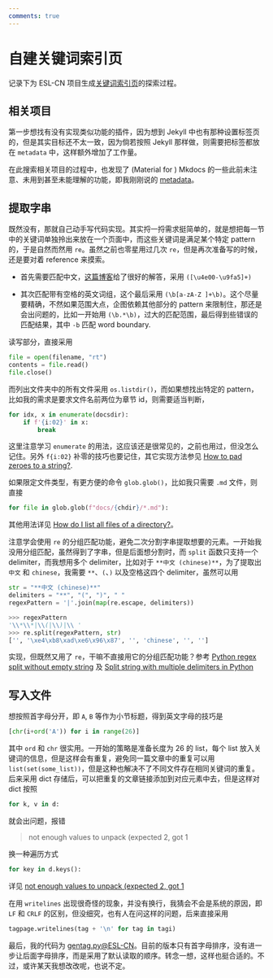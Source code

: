 ```yaml
---
comments: true
---
```


# 自建关键词索引页

记录下为 ESL-CN 项目生成[关键词索引页](https://esl.hohoweiya.xyz/tag/index.html)的探索过程。

## 相关项目

第一步想找有没有实现类似功能的插件，因为想到 Jekyll 中也有那种设置标签页的，但是其实目标还不太一致，因为倘若按照 Jekyll 那样做，则需要把标签都放在 `metadata` 中，这样额外增加了工作量。

在此搜索相关项目的过程中，也发现了 (Material for ) Mkdocs 的一些此前未注意、未用到甚至未能理解的功能，即我刚刚说的 [metadata](https://squidfunk.github.io/mkdocs-material/extensions/metadata/)。

## 提取字串

既然没有，那就自己动手写代码实现。其实捋一捋需求挺简单的，就是想把每一节中的关键词单独拎出来放在一个页面中，而这些关键词是满足某个特定 pattern 的，于是自然而然用 `re`。虽然之前也零星用过几次 `re`，但是再次准备写的时候，还是要对着 reference 来摸索。

- 首先需要匹配中文，[这篇博客](https://blog.csdn.net/gatieme/article/details/43235791)给了很好的解答，采用 `([\u4e00-\u9fa5]+)`

- 其次匹配带有空格的英文词组，这个最后采用 `(\b[a-zA-Z ]+\b)`。这个尽量要精确，不然如果范围大点，企图依赖其他部分的 pattern 来限制住，那还是会出问题的，比如一开始用 `(\b.*\b)`，过大的匹配范围，最后得到些错误的匹配结果，其中 `-b` 匹配 word boundary.

读写部分，直接采用 

```python
file = open(filename, "rt")
contents = file.read()
file.close()
```

而列出文件夹中的所有文件采用 `os.listdir()`，而如果想找出特定的 pattern，比如我的需求是要求文件名前两位为章节 id，则需要适当判断，

```python
for idx, x in enumerate(docsdir):
    if f'{i:02}' in x:
        break
```

这里注意学习 `enumerate` 的用法，这应该还是很常见的，之前也用过，但没怎么记住。另外 `f{i:02}` 补零的技巧也要记住，其它实现方法参见 [How to pad zeroes to a string?](https://stackoverflow.com/questions/339007/how-to-pad-zeroes-to-a-string).

如果限定文件类型，有更方便的命令 `glob.glob()`，比如我只需要 `.md` 文件，则直接

```python
for file in glob.glob(f"docs/{chdir}/*.md"):
```

其他用法详见 [How do I list all files of a directory?](https://stackoverflow.com/questions/3207219/how-do-i-list-all-files-of-a-directory)。

注意学会使用 `re` 的分组匹配功能，避免二次分割字串提取想要的元素。一开始我没用分组匹配，虽然得到了字串，但是后面想分割时，而 `split` 函数只支持一个 delimiter，而我想用多个 delimiter，比如对于 `**中文 (chinese)**`，为了提取出 `中文` 和 `chinese`，我需要 `**`、`(`、`)` 以及空格这四个 delimiter，虽然可以用

```python
str = "**中文 (chinese)**"
delimiters = "**", "(", ")", " "
regexPattern = '|'.join(map(re.escape, delimiters))

>>> regexPattern
'\\*\\*|\\(|\\)|\\ '
>>> re.split(regexPattern, str)
['', '\xe4\xb8\xad\xe6\x96\x87', '', 'chinese', '', '']
```

实现，但既然又用了 `re`，干嘛不直接用它的分组匹配功能？参考 [Python regex split without empty string](https://stackoverflow.com/questions/16840851/python-regex-split-without-empty-string) 及 [Split string with multiple delimiters in Python](https://stackoverflow.com/questions/4998629/split-string-with-multiple-delimiters-in-python)

## 写入文件

想按照首字母分开，即 `A`, `B` 等作为小节标题，得到英文字母的技巧是 

```python
[chr(i+ord('A')) for i in range(26)]
```

其中 `ord` 和 `chr` 很实用。一开始的策略是准备长度为 26 的 list，每个 list 放入关键词的信息，但是这样会有重复，避免同一篇文章中的重复可以用 `list(set(some_list))`，但是这种也解决不了不同文件存在相同关键词的重复。后来采用 dict 存储后，可以把重复的文章链接添加到对应元素中去，但是这样对 dict 按照

```python
for k, v in d:
```

就会出问题，报错 

> not enough values to unpack (expected 2, got 1 

换一种遍历方式

```python
for key in d.keys():
```

详见 [not enough values to unpack (expected 2, got 1](https://stackoverflow.com/questions/52108914/not-enough-values-to-unpack-expected-2-got-1)

在用 `writelines` 出现很奇怪的现象，并没有换行，我猜会不会是系统的原因，即 `LF` 和 `CRLF` 的区别，但没细究，也有人在问这样的问题，后来直接采用

```python
tagpage.writelines(tag + '\n' for tag in tagi)
```

最后，我的代码为 [gentag.py@ESL-CN](https://github.com/szcf-weiya/ESL-CN/blob/master/gentag.py)。目前的版本只有首字母排序，没有进一步让后面字母排序，而是采用了默认读取的顺序。转念一想，这样也挺合适的。不过，或许某天我想改改呢，也说不定。
